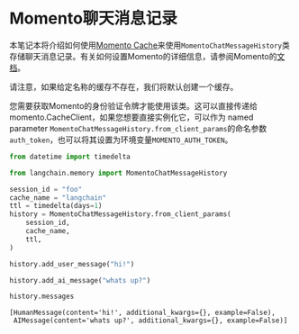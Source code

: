 # Momento聊天消息记录

本笔记本将介绍如何使用[Momento Cache](https://gomomento.com)来使用`MomentoChatMessageHistory`类存储聊天消息记录。有关如何设置Momento的详细信息，请参阅Momento的[文档](https://docs.momentohq.com/getting-started)。

请注意，如果给定名称的缓存不存在，我们将默认创建一个缓存。

您需要获取Momento的身份验证令牌才能使用该类。这可以直接传递给 momento.CacheClient，如果您想要直接实例化它，可以作为 named parameter `MomentoChatMessageHistory.from_client_params`的命名参数`auth_token`，也可以将其设置为环境变量`MOMENTO_AUTH_TOKEN`。


```python
from datetime import timedelta

from langchain.memory import MomentoChatMessageHistory

session_id = "foo"
cache_name = "langchain"
ttl = timedelta(days=1)
history = MomentoChatMessageHistory.from_client_params(
    session_id,
    cache_name,
    ttl,
)

history.add_user_message("hi!")

history.add_ai_message("whats up?")
```


```python
history.messages
```




    [HumanMessage(content='hi!', additional_kwargs={}, example=False),
     AIMessage(content='whats up?', additional_kwargs={}, example=False)]


